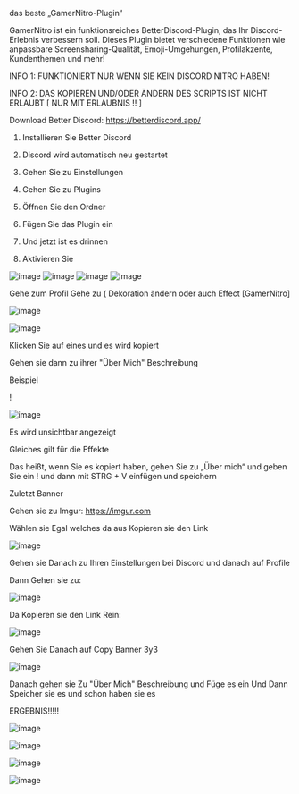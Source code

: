 das beste „GamerNitro-Plugin“

GamerNitro ist ein funktionsreiches BetterDiscord-Plugin, das Ihr Discord-Erlebnis verbessern soll. Dieses Plugin bietet verschiedene Funktionen wie anpassbare Screensharing-Qualität, Emoji-Umgehungen, Profilakzente, Kundenthemen und mehr!


INFO 1: FUNKTIONIERT NUR WENN SIE KEIN DISCORD NITRO HABEN!

INFO 2: DAS KOPIEREN UND/ODER ÄNDERN DES SCRIPTS IST NICHT ERLAUBT [ NUR MIT ERLAUBNIS !! ]


Download Better Discord: https://betterdiscord.app/

1. Installieren Sie Better Discord

2. Discord wird automatisch neu gestartet

3. Gehen Sie zu Einstellungen

4. Gehen Sie zu Plugins

5. Öffnen Sie den Ordner

6. Fügen Sie das Plugin ein

7. Und jetzt ist es drinnen

10. Aktivieren Sie


![image](https://github.com/TGRexGamer/GamerNitro1/assets/166856873/54d55736-30e7-479e-a3c6-87b7efa7246c)
![image](https://github.com/TGRexGamer/GamerNitro1/assets/166856873/8bcfe70b-82d1-4643-92b7-34323e130787)
![image](https://github.com/TGRexGamer/GamerNitro1/assets/166856873/837c4650-da81-4a5d-8283-162bae01f7c0)
![image](https://github.com/TGRexGamer/GamerNitro1/assets/166856873/7128b12b-72fd-45f3-babc-d166b76e9648)



Gehe zum Profil
Gehe zu ( Dekoration ändern oder auch Effect [GamerNitro]


![image](https://github.com/TGRexGamer/GamerNitro1/assets/166856873/d74d190d-daed-440b-a2fb-e1e3161c8ae7)

![image](https://github.com/TGRexGamer/GamerNitro1/assets/166856873/1c2249ec-3f1b-45f5-bd7b-e5288ae88f5f)

Klicken Sie auf eines und es wird kopiert

Gehen sie dann zu ihrer "Über Mich" Beschreibung 

Beispiel

! 󠀯󠁡󠀰

![image](https://github.com/TGRexGamer/GamerNitro1/assets/166856873/e18e8615-94d0-4054-acbb-92a6dd0420da)


Es wird unsichtbar angezeigt

Gleiches gilt für die Effekte

Das heißt, wenn Sie es kopiert haben, gehen Sie zu „Über mich“ und geben Sie ein ! und dann mit STRG + V einfügen und speichern



Zuletzt Banner

Gehen sie zu Imgur: https://imgur.com

Wählen sie Egal welches da aus Kopieren sie den Link

![image](https://github.com/TGRexGamer/GamerNitro1/assets/166856873/4d84e7ec-e4f3-4ef5-a878-4f7c39186017)


Gehen sie Danach zu Ihren Einstellungen bei Discord und danach auf Profile

Dann Gehen sie zu:

![image](https://github.com/TGRexGamer/GamerNitro1/assets/166856873/61f4d677-01b3-4afe-9b67-c8fae121a29d)


Da Kopieren sie den Link Rein:

![image](https://github.com/TGRexGamer/GamerNitro1/assets/166856873/d9f69555-284b-4fc7-91ac-91a75d5e9399)

Gehen Sie Danach auf Copy Banner 3y3

![image](https://github.com/TGRexGamer/GamerNitro1/assets/166856873/8ca7df45-c0a9-4f81-8d0d-3e36efede3c1)


Danach gehen sie Zu "Über Mich" Beschreibung und Füge es ein Und Dann Speicher sie es und schon haben sie es

ERGEBNIS!!!!!








![image](https://github.com/TGRexGamer/GamerNitro1/assets/166856873/02e43065-43eb-477c-a157-cde3e824479e)

![image](https://github.com/TGRexGamer/GamerNitro1/assets/166856873/e4b960ef-f1b7-44a8-b0c9-405f06b23588)

![image](https://github.com/TGRexGamer/GamerNitro1/assets/166856873/0269e0e8-0dab-4b17-94a7-b94994302403)

![image](https://github.com/TGRexGamer/GamerNitro1/assets/166856873/59be14f0-dabb-493b-b6df-38b711502568)





